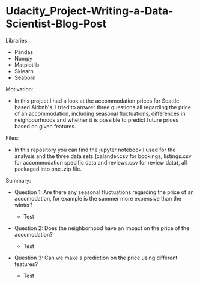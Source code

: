 # Udacity_Project-Writing-a-Data-Scientist-Blog-Post

Libraries:
- Pandas
- Numpy
- Matplotlib
- Sklearn
- Seaborn

Motivation:
- In this project I had a look at the accommodation prices for Seattle based Airbnb's. I tried to answer three questions all regarding the price of an accommodation, including seasonal fluctuations, differences in neighbourhoods and whether it is possible to predict future prices based on given features. 

Files:
- In this repository you can find the jupyter notebook I used for the analysis and the three data sets (calander.csv for bookings, listings.csv for accommodation specific data and reviews.csv for review data), all packaged into one .zip file. 

Summary: 
- Question 1: Are there any seasonal fluctuations regarding the price of an accomodation, for example is the summer more expensive than the winter? 
  - Test
 
- Question 2: Does the neighborhood have an impact on the price of the accomodation?
  - Test

- Question 3: Can we make a prediction on the price using different features?
  - Test
